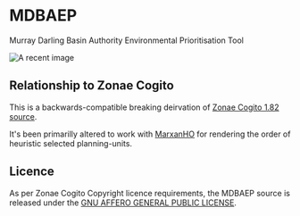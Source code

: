 # MDBAEP
Murray Darling Basin Authority Environmental Prioritisation Tool

![A recent image](https://goo.gl/EoY7T1) 

## Relationship to Zonae Cogito

This is a backwards-compatible breaking deirvation of [Zonae Cogito 1.82 source](https://github.com/mattwatts/ZC_CP). 

It's been primarilly altered to work with [MarxanHO](https://github.com/LindsayBradford/MarxanHO) for rendering the order of heuristic selected planning-units. 


## Licence

As per Zonae Cogito Copyright licence requirements, the MDBAEP source is released under the [GNU AFFERO GENERAL PUBLIC LICENSE](http://www.gnu.org/licenses/agpl-3.0.html).
